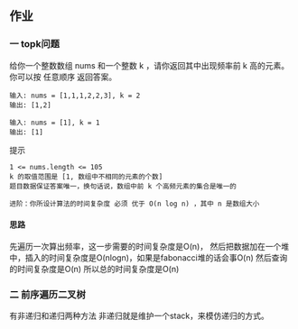 ## 作业

### 一 topk问题
给你一个整数数组 nums 和一个整数 k ，请你返回其中出现频率前 k 高的元素。你可以按 任意顺序 返回答案。

```$xslt
输入: nums = [1,1,1,2,2,3], k = 2
输出: [1,2]
```

```$xslt
输入: nums = [1], k = 1
输出: [1]
```

提示
```$xslt
1 <= nums.length <= 105
k 的取值范围是 [1, 数组中不相同的元素的个数]
题目数据保证答案唯一，换句话说，数组中前 k 个高频元素的集合是唯一的

进阶：你所设计算法的时间复杂度 必须 优于 O(n log n) ，其中 n 是数组大小
```

#### 思路
先遍历一次算出频率，这一步需要的时间复杂度是O(n)，
然后把数据加在一个堆中，插入的时间复杂度是O(nlogn)，如果是fabonacci堆的话会事O(n)
然后查询的时间复杂度是O(n)
所以总的时间复杂度是O(n)

### 二 前序遍历二叉树
有非递归和递归两种方法
非递归就是维护一个stack，来模仿递归的方式。




